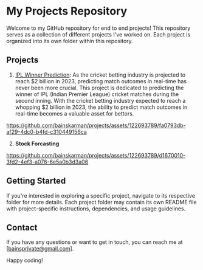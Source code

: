 # My Projects Repository

Welcome to my GitHub repository for end to end projects! This repository serves as a collection of different projects I've worked on. Each project is organized into its own folder within this repository.

## Projects

1. [IPL Winner Prediction](/IPL): As the cricket betting industry is projected to reach $2 billion in 2023, predicting match outcomes in real-time has never been more crucial.
This project is dedicated to predicting the winner of IPL (Indian Premier League) cricket matches during the second inning. With the cricket betting industry expected to reach a whopping $2 billion in 2023, the ability to predict match outcomes in real-time becomes a valuable asset for bettors.

https://github.com/bainskarman/projects/assets/122693789/fa0793db-af29-4dc0-b4fd-c310449156ca



2. **Stock Forcasting**

https://github.com/bainskarman/projects/assets/122693789/d1670010-3fd2-4ef3-a076-6e5a0b3d3a06 

## Getting Started

If you're interested in exploring a specific project, navigate to its respective folder for more details. Each project folder may contain its own README file with project-specific instructions, dependencies, and usage guidelines.


## Contact

If you have any questions or want to get in touch, you can reach me at [bainsprivate@gmail.com].

Happy coding!
